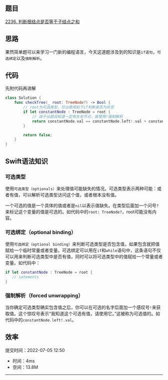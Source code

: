 ## 题目

[2236. 判断根结点是否等于子结点之和](https://leetcode.cn/problems/root-equals-sum-of-children/)

## 思路

果然简单题可以来学习一门新的编程语言，今天这道题涉及到的知识是`if语句`，`可选绑定`以及`强制解析`。

## 代码

先附代码再讲解

```Swift
class Solution {
    func checkTree(_ root: TreeNode?) -> Bool {
        // root为可选类型，可以使用如下if判断是否为非空
        if let constantNode : TreeNode = root {
            // 由于从题目知道一定有左右节点，故使用!强制解析
            return constantNode.val == constantNode.left!.val + constantNode.right!.val;
        }

        return false;
    }
}
```

## Swift语法知识

### 可选类型

使用`可选类型（optionals）`来处理值可能缺失的情况。可选类型表示两种可能：或者有值，可以解析可选类型访问这个值，或者根本没有值。

一个可选的值是一个具体的值或者是`nil`以表示值缺失。在类型后面加一个问号`?`来标记这个变量的值是可选的。如代码中的`root: TreeNode?`，root可能没有内容。

### 可选绑定（optional binding）

使用`可选绑定（optional binding）`来判断可选类型是否包含值，如果包含就把值赋给一个临时常量或者变量。可选绑定可以用在`if`和`while`语句中，这条语句不仅可以用来判断可选类型中是否有值，同时可以将可选类型中的值赋给一个常量或者变量。如代码中：
```Swift
if let constantNode : TreeNode = root {
   // satements
}
```

### 强制解析（forced unwrapping）

当你确定可选类型确实包含值之后，你可以在可选的名字后面加一个感叹号`!`来获取值。这个惊叹号表示“我知道这个可选有值，请使用它。”这被称为可选值的。如代码中的`constantNode.left!.val`。

## 效率

提交时间：2022-07-05 12:50
* 时间：4ms
* 空间：13.8M
---